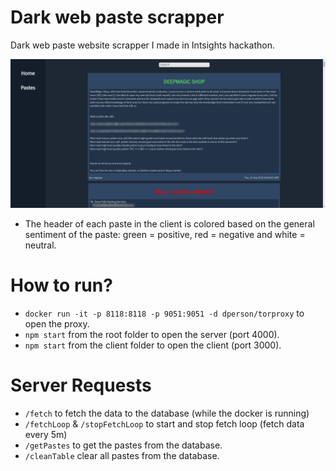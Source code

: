 # Dark web paste scrapper
Dark web paste website scrapper I made in Intsights hackathon.

![Game UI](./ScrapperUI.png)

* The header of each paste in the client is colored based on the general sentiment of the paste: green = positive, red = negative and white = neutral.
# How to run?
- ```docker run -it -p 8118:8118 -p 9051:9051 -d dperson/torproxy``` to open the proxy.
- ```npm start``` from the root folder to open the server (port 4000).
- ```npm start``` from the client folder to open the client (port 3000).

# Server Requests
- ```/fetch``` to fetch the data to the database (while the docker is running)
- ```/fetchLoop``` & ```/stopFetchLoop``` to start and stop fetch loop (fetch data every 5m)
- ```/getPastes``` to get the pastes from the database.
- ```/cleanTable``` clear all pastes from the database.

